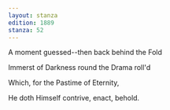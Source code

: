 ```yaml
---
layout: stanza
edition: 1889
stanza: 52
---
```


A moment guessed--then back behind the Fold

Immerst of Darkness round the Drama roll'd

Which, for the Pastime of Eternity,

He doth Himself contrive, enact, behold.